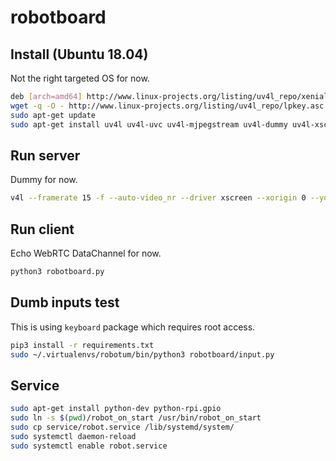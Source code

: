 # robotboard

## Install (Ubuntu 18.04)

Not the right targeted OS for now.

```bash
deb [arch=amd64] http://www.linux-projects.org/listing/uv4l_repo/xenial xenial main
wget -q -O - http://www.linux-projects.org/listing/uv4l_repo/lpkey.asc | sudo apt-key add -
sudo apt-get update
sudo apt-get install uv4l uv4l-uvc uv4l-mjpegstream uv4l-dummy uv4l-xscreen uv4l-server uv4l-webrtc uv4l-x11-renderer uv4l-demos
```

## Run server

Dummy for now.

```bash
v4l --framerate 15 -f --auto-video_nr --driver xscreen --xorigin 0 --yorigin 0 --width 640 --height 480
```

## Run client

Echo WebRTC DataChannel for now.

```bash
python3 robotboard.py
```

## Dumb inputs test

This is using `keyboard` package which requires root access.

```bash
pip3 install -r requirements.txt
sudo ~/.virtualenvs/robotum/bin/python3 robotboard/input.py
```

## Service

```bash
sudo apt-get install python-dev python-rpi.gpio
sudo ln -s $(pwd)/robot_on_start /usr/bin/robot_on_start
sudo cp service/robot.service /lib/systemd/system/
sudo systemctl daemon-reload
sudo systemctl enable robot.service
```
